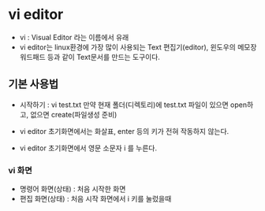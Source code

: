 # vi editor
* vi : Visual Editor 라는 이름에서 유래
* vi editor는 linux환경에 가장 많이 사용되는 
Text 편집기(editor), 윈도우의 메모장 워드패드 등과 같이
Text문서를 만드는 도구이다.

## 기본 사용법
* 시작하기 : vi test.txt 
만약 현재 폴더(디렉토리)에 test.txt 파일이 있으면
open하고, 없으면 create(파일생성 준비) 

* vi editor 초기화면에서는 화살표, enter
등의 키가 전혀 작동하지 않는다.

* vi editor 초기화면에서 영문 소문자 i 를 누른다.

### vi 화면 
* 명령어 화면(상태) : 처음 시작한 화면
* 편집 화면(상태) : 처음 시작 화면에서 i 키를 눌렀을때